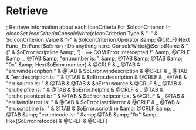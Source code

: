# Retrieve
; Retrieve information about each IconCriteria For $oIconCriterion In $oIconSet.IconCriteria     ConsoleWrite($oIconCriterion.Type &amp; "-" &amp; $oIconCriterion.Value &amp; "-" &amp; $oIconCriterion.Operator &amp; @CRLF) Next  Func _ErrFunc($oError)     ; Do anything here.     ConsoleWrite(@ScriptName &amp; " (" &amp; $oError.scriptline &amp; ") : ==> COM Error intercepted !" &amp; @CRLF &amp; _             @TAB &amp; "err.number is: " &amp; @TAB &amp; @TAB &amp; "0x" &amp; Hex($oError.number) &amp; @CRLF &amp; _             @TAB &amp; "err.windescription:" &amp; @TAB &amp; $oError.windescription &amp; @CRLF &amp; _             @TAB &amp; "err.description is: " &amp; @TAB &amp; $oError.description &amp; @CRLF &amp; _             @TAB &amp; "err.source is: " &amp; @TAB &amp; @TAB &amp; $oError.source &amp; @CRLF &amp; _             @TAB &amp; "err.helpfile is: " &amp; @TAB &amp; $oError.helpfile &amp; @CRLF &amp; _             @TAB &amp; "err.helpcontext is: " &amp; @TAB &amp; $oError.helpcontext &amp; @CRLF &amp; _             @TAB &amp; "err.lastdllerror is: " &amp; @TAB &amp; $oError.lastdllerror &amp; @CRLF &amp; _             @TAB &amp; "err.scriptline is: " &amp; @TAB &amp; $oError.scriptline &amp; @CRLF &amp; _             @TAB &amp; "err.retcode is: " &amp; @TAB &amp; "0x" &amp; Hex($oError.retcode) &amp; @CRLF &amp; @CRLF)

